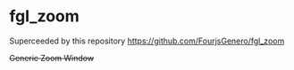 # fgl_zoom

Superceeded by this repository https://github.com/FourjsGenero/fgl_zoom

~~Generic Zoom Window~~
